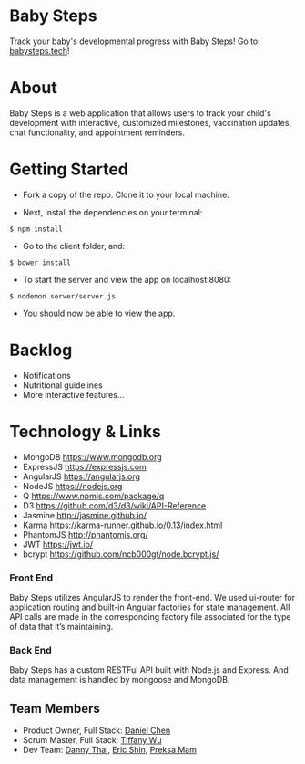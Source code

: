 # Baby Steps

Track your baby's developmental progress with Baby Steps!
Go to: [babysteps.tech](babysteps.tech)!

# About

Baby Steps is a web application that allows users to track your child's development with interactive, customized milestones, vaccination updates, chat functionality, and appointment reminders.

# Getting Started
* Fork a copy of the repo. Clone it to your local machine. 
  
* Next, install the dependencies on your terminal:

```
$ npm install
```
* Go to the client folder, and:

```
$ bower install
```

* To start the server and view the app on localhost:8080:

```
$ nodemon server/server.js 
```

* You should now be able to view the app.

# Backlog
* Notifications 
* Nutritional guidelines
* More interactive features...

# Technology & Links
* MongoDB <https://www.mongodb.org>
* ExpressJS <https://expressjs.com>
* AngularJS <https://angularjs.org>
* NodeJS <https://nodejs.org>
* Q <https://www.npmjs.com/package/q>
* D3 <https://github.com/d3/d3/wiki/API-Reference>
* Jasmine <http://jasmine.github.io/>
* Karma <https://karma-runner.github.io/0.13/index.html>
* PhantomJS <http://phantomjs.org/> 
* JWT <https://jwt.io/>
* bcrypt <https://github.com/ncb000gt/node.bcrypt.js/>

### Front End
Baby Steps utilizes AngularJS to render the front-end. We used ui-router for application routing and built-in Angular factories for state management. All API calls are made in the corresponding factory file associated for the type of data that it’s maintaining.

### Back End
Baby Steps has a custom RESTFul API built with Node.js and Express. And data management is handled by mongoose and MongoDB.

## Team Members ##
- Product Owner, Full Stack: [Daniel Chen](https://github.com/chend2) 
- Scrum Master, Full Stack: [Tiffany Wu](https://github.com/tiffanymwu)
- Dev Team: [Danny Thai](https://github.com/dthai92), [Eric Shin](https://github.com/eshinx1), [Preksa Mam](https://github.com/prexsa)